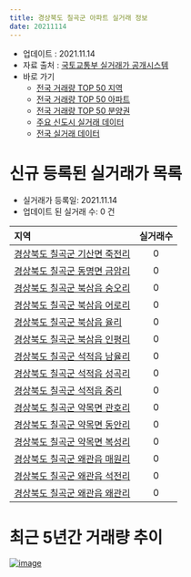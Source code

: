 ```yaml
---
title: 경상북도 칠곡군 아파트 실거래 정보
date: 20211114
---
```


* 업데이트 : 2021.11.14
* 자료 출처 : [국토교통부 실거래가 공개시스템](http://rt.molit.go.kr)
* 바로 가기
    * [전국 거래량 TOP 50 지역](https://apt-info.github.io/apt-trade-info/tr)
    * [전국 거래량 TOP 50 아파트](https://apt-info.github.io/apt-trade-info/ta)
    * [전국 거래량 TOP 50 분양권](https://apt-info.github.io/apt-trade-info/tb)
    * [주요 신도시 실거래 데이터](https://apt-info.github.io/apt-trade-info/newtown)
    * [전국 실거래 데이터](https://apt-info.github.io/apt-trade-info/all)



<script async src="https://pagead2.googlesyndication.com/pagead/js/adsbygoogle.js"></script>
<!-- 기본광고 -->
<ins class="adsbygoogle"
     style="display:block"
     data-ad-client="ca-pub-1142216861245946"
     data-ad-slot="4805727019"
     data-ad-format="auto"
     data-full-width-responsive="true"></ins>
<script>
     (adsbygoogle = window.adsbygoogle || []).push({});
</script>


# 신규 등록된 실거래가 목록

* 실거래가 등록일: 2021.11.14
* 업데이트 된 실거래 수: 0 건


|지역|실거래수|
|:---|:---:|
|[경상북도 칠곡군 기산면 죽전리](https://apt-info.github.io/apt-trade-info/r3142)|0|
|[경상북도 칠곡군 동명면 금암리](https://apt-info.github.io/apt-trade-info/r2453)|0|
|[경상북도 칠곡군 북삼읍 숭오리](https://apt-info.github.io/apt-trade-info/r2445)|0|
|[경상북도 칠곡군 북삼읍 어로리](https://apt-info.github.io/apt-trade-info/r2444)|0|
|[경상북도 칠곡군 북삼읍 율리](https://apt-info.github.io/apt-trade-info/r2451)|0|
|[경상북도 칠곡군 북삼읍 인평리](https://apt-info.github.io/apt-trade-info/r2446)|0|
|[경상북도 칠곡군 석적읍 남율리](https://apt-info.github.io/apt-trade-info/r2448)|0|
|[경상북도 칠곡군 석적읍 성곡리](https://apt-info.github.io/apt-trade-info/r3456)|0|
|[경상북도 칠곡군 석적읍 중리](https://apt-info.github.io/apt-trade-info/r2447)|0|
|[경상북도 칠곡군 약목면 관호리](https://apt-info.github.io/apt-trade-info/r2450)|0|
|[경상북도 칠곡군 약목면 동안리](https://apt-info.github.io/apt-trade-info/r2452)|0|
|[경상북도 칠곡군 약목면 복성리](https://apt-info.github.io/apt-trade-info/r2449)|0|
|[경상북도 칠곡군 왜관읍 매원리](https://apt-info.github.io/apt-trade-info/r2955)|0|
|[경상북도 칠곡군 왜관읍 석전리](https://apt-info.github.io/apt-trade-info/r2443)|0|
|[경상북도 칠곡군 왜관읍 왜관리](https://apt-info.github.io/apt-trade-info/r2442)|0|



<script async src="https://pagead2.googlesyndication.com/pagead/js/adsbygoogle.js"></script>
<!-- 기본광고 -->
<ins class="adsbygoogle"
     style="display:block"
     data-ad-client="ca-pub-1142216861245946"
     data-ad-slot="4805727019"
     data-ad-format="auto"
     data-full-width-responsive="true"></ins>
<script>
     (adsbygoogle = window.adsbygoogle || []).push({});
</script>


# 최근 5년간 거래량 추이


<div style="width:100%;">
    <canvas id="deal_progress" height="200"></canvas>
</div>

<script>
new Chart(document.getElementById("deal_progress"), {
    type: 'line',
    data: {
        labels: ['16.01','16.02','16.03','16.04','16.05','16.06','16.07','16.08','16.09','16.10','16.11','16.12','17.01','17.02','17.03','17.04','17.05','17.06','17.07','17.08','17.09','17.10','17.11','17.12','18.01','18.02','18.03','18.04','18.05','18.06','18.07','18.08','18.09','18.10','18.11','18.12','19.01','19.02','19.03','19.04','19.05','19.06','19.07','19.08','19.09','19.10','19.11','19.12','20.01','20.02','20.03','20.04','20.05','20.06','20.07','20.08','20.09','20.10','20.11','20.12','21.01','21.02','21.03','21.04','21.05','21.06','21.07','21.08','21.09','21.10','21.11'],
        datasets: [{
            label: '매매/분양권',
            data: [105,102,128,92,101,127,127,117,112,119,98,96,84,128,148,93,113,105,125,124,121,127,151,104,121,95,123,105,102,83,77,81,103,123,100,107,105,97,98,89,83,94,84,78,101,102,116,79,76,111,72,101,125,148,137,149,164,162,214,236,221,179,237,182,184,159,177,182,150,171,47],
            borderColor: "rgba(66, 133, 243, 1)",
            backgroundColor: "rgba(66, 133, 243, 0.05)",
            borderWidth: 1,
            pointRadius: 0,
            fill: false,
            lineTension: 0
        },{
            label: '전/월세',
            data: [63,75,73,57,53,60,76,100,93,80,58,76,69,95,82,68,82,74,54,86,68,86,81,107,98,96,96,74,51,58,65,66,64,61,71,71,102,88,85,80,55,63,59,52,78,86,69,59,65,68,48,52,35,51,44,59,64,82,81,71,56,48,57,51,58,38,64,76,58,65,18],
            borderColor: "rgba(255, 90, 0, 1)",
            backgroundColor: "rgba(255, 90, 0, 0.05)",
            borderWidth: 1,
            pointRadius: 0,
            fill: false,
            lineTension: 0
        },{
            label: '합계',
            data: [168,177,201,149,154,187,203,217,205,199,156,172,153,223,230,161,195,179,179,210,189,213,232,211,219,191,219,179,153,141,142,147,167,184,171,178,207,185,183,169,138,157,143,130,179,188,185,138,141,179,120,153,160,199,181,208,228,244,295,307,277,227,294,233,242,197,241,258,208,236,65],
            borderColor: "rgba(0, 0, 0, 1)",
            backgroundColor: "rgba(0, 0, 0, 0.03)",
            borderWidth: 0.1,
            pointRadius: 0,
            fill: true,
            lineTension: 0
        }
        ]
    },
    options: {
        responsive: true,
        title: {
            display: false
        },
        tooltips: {
            mode: 'index',
            intersect: false
        },
        hover: {
            mode: 'nearest',
            intersect: true
        },
        scales: {
            xAxes: [{
                display: true,
                scaleLabel: {
                    display: true,
                    labelString: '년/월'
                }
            }],
            yAxes: [{
                display: true,
                ticks: {
                    suggestedMin: 0,
                },
                scaleLabel: {
                    display: true,
                    labelString: '실거래 수'
                }
            }]
        }
    }
});

</script>


[![image](https://apt-info.github.io/images/2020-01-03-apt-trade-info/1024x500.png)](https://play.google.com/store/apps/details?id=com.aptinfo.apttradeinfo)

